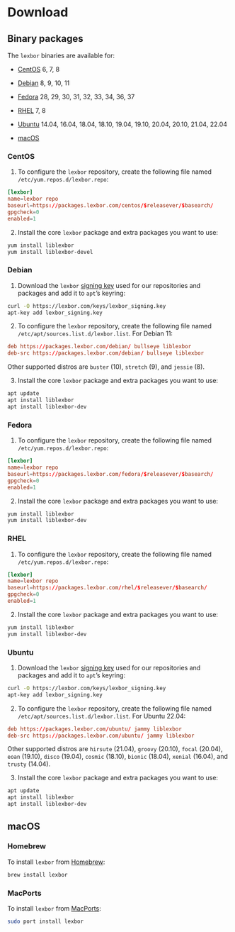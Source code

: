 # Download

## Binary packages

The `lexbor` binaries are available for:

* [CentOS](#centos) 6, 7, 8

* [Debian](#debian) 8, 9, 10, 11

* [Fedora](#fedora) 28, 29, 30, 31, 32, 33, 34, 36, 37

* [RHEL](#rhel) 7, 8

* [Ubuntu](#ubuntu) 14.04, 16.04, 18.04, 18.10, 19.04, 19.10, 20.04, 20.10,
  21.04, 22.04

* [macOS](#macos)

### CentOS

1. To configure the `lexbor` repository, create the following file named
   `/etc/yum.repos.d/lexbor.repo`:

 ```conf
 [lexbor]
 name=lexbor repo
 baseurl=https://packages.lexbor.com/centos/$releasever/$basearch/
 gpgcheck=0
 enabled=1
 ```

2. Install the core `lexbor` package and extra packages you want to use:

 ```sh
 yum install liblexbor
 yum install liblexbor-devel
 ```

### Debian

1. Download the `lexbor` [signing
   key](https://lexbor.com/keys/lexbor_signing.key) used for our repositories
   and packages and add it to `apt`’s keyring:

 ```sh
 curl -O https://lexbor.com/keys/lexbor_signing.key
 apt-key add lexbor_signing.key
 ```

2. To configure the `lexbor` repository, create the following file named
   `/etc/apt/sources.list.d/lexbor.list`.  For Debian 11:

 ```conf
 deb https://packages.lexbor.com/debian/ bullseye liblexbor
 deb-src https://packages.lexbor.com/debian/ bullseye liblexbor
 ```

 Other supported distros are `buster` (10), `stretch` (9), and `jessie` (8).

3. Install the core `lexbor` package and extra packages you want to use:

 ```sh
 apt update
 apt install liblexbor
 apt install liblexbor-dev
 ```

### Fedora

1. To configure the `lexbor` repository, create the following file named
   `/etc/yum.repos.d/lexbor.repo`:

 ```conf
 [lexbor]
 name=lexbor repo
 baseurl=https://packages.lexbor.com/fedora/$releasever/$basearch/
 gpgcheck=0
 enabled=1
 ```

2. Install the core `lexbor` package and extra packages you want to use:

 ```sh
 yum install liblexbor
 yum install liblexbor-dev
 ```

### RHEL

1. To configure the `lexbor` repository, create the following file named
   `/etc/yum.repos.d/lexbor.repo`:

 ```conf
 [lexbor]
 name=lexbor repo
 baseurl=https://packages.lexbor.com/rhel/$releasever/$basearch/
 gpgcheck=0
 enabled=1
 ```

2. Install the core `lexbor` package and extra packages you want to use:

 ```sh
 yum install liblexbor
 yum install liblexbor-dev
 ```

### Ubuntu

1. Download the `lexbor` [signing
   key](https://lexbor.com/keys/lexbor_signing.key) used for our repositories
   and packages and add it to `apt`’s keyring:

 ```sh
 curl -O https://lexbor.com/keys/lexbor_signing.key
 apt-key add lexbor_signing.key
 ```

2. To configure the `lexbor` repository, create the following file named
   `/etc/apt/sources.list.d/lexbor.list`.  For Ubuntu 22.04:

 ```conf
 deb https://packages.lexbor.com/ubuntu/ jammy liblexbor
 deb-src https://packages.lexbor.com/ubuntu/ jammy liblexbor
 ```

 Other supported distros are `hirsute` (21.04), `groovy` (20.10), `focal`
 (20.04), `eoan` (19.10), `disco` (19.04), `cosmic` (18.10), `bionic` (18.04),
 `xenial` (16.04), and `trusty` (14.04).

3. Install the core `lexbor` package and extra packages you want to use:

 ```sh
 apt update
 apt install liblexbor
 apt install liblexbor-dev
 ```

## macOS

### Homebrew

To install `lexbor` from [Homebrew](https://brew.sh):

```sh
brew install lexbor
```

### MacPorts

To install `lexbor` from [MacPorts](https://www.macports.org):

```sh
sudo port install lexbor
```
